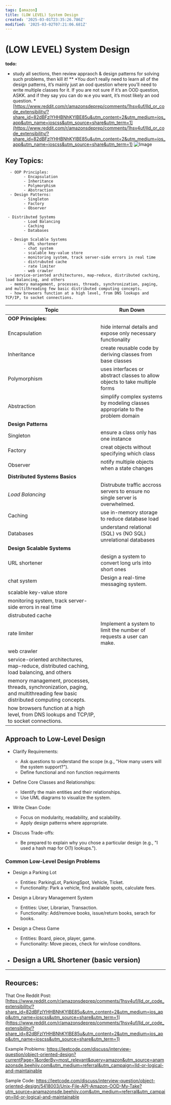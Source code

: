 ```yaml
---
tags: [amazon]
title: (LOW LEVEL) System Design
created: '2025-03-01T23:35:26.786Z'
modified: '2025-03-02T07:21:06.681Z'
---
```


# (LOW LEVEL) System Design
**todo:** 
- study all sections, then review appraoch & design patterns for solving such problems, then kill it! **
*You don’t really need to learn all of the design patterns, it’s mainly just an ood question where you’ll need to write multiple classes for it. If you are not sure if it’s an OOD question, ASKK. and if they say you can do w.e you want, it’s most likely an ood question. *
 [https://www.reddit.com/r/amazonsdeprep/comments/1hsv4uf/lld_or_code_extensibility/?share_id=82dBFzlYHHBNhKYlBE85u&utm_content=2&utm_medium=ios_app&utm_name=ioscss&utm_source=share&utm_term=1](https://www.reddit.com/r/amazonsdeprep/comments/1hsv4uf/lld_or_code_extensibility/?share_id=82dBFzlYHHBNhKYlBE85u&utm_content=2&utm_medium=ios_app&utm_name=ioscss&utm_source=share&utm_term=1)
 ![Image](https://media.discordapp.net/attachments/1343662594669678692/1345656591751450634/image.png?ex=67c557dc&is=67c4065c&hm=eef455d4e53816070d815cbd05cb7b4e42f99e3978d6f8ac0d1366140264650e&=&format=webp&quality=lossless&width=300&height=300)

Key Topics:
-
      - OOP Principles: 
			- Encapsulation
			- Inheritance
			- Polymorphism
			- Abstraction
      - Design Patterns: 
		    - Singleton
		    - Factory
		    - Observer
    
     - Distributed Systems
			- Load Balancing 
			- Caching 
			- Databases

	  - Design Scalable Systems
			- URL shortener
			- chat system
			- scalable key-value store 
			- monitoring system, track server-side errors in real time
			- distrubuted cache
			- rate limiter
			- web crawler 
      - service-oriented architectures, map-reduce, distributed caching, load balancing, and others
      - memory management, processes, threads, synchronization, paging, and multithreading few basic distributed computing concepts.
      - how browsers function at a high level, from DNS lookups and TCP/IP, to socket connections.
| Topic  |  Run Down |
|---|---|
| **OOP Principles:**   |   |
| Encapsulation  | hide internal details and expose only necessary functionality  |
| Inheritance  | create reusable code by deriving classes from base classes  |
| Polymorphism  | uses interfaces or abstract classes to allow objects to take multiple forms  |
| Abstraction  | simplify complex systems by modeling classes appropriate to the problem domain  |
| **Design Patterns**  |   |
|  Singleton | ensure a class only has one instance  |
| Factory  |  creat objects without specifying which class |
|  Observer | notify multiple objects when a state changes  |
|  **Distributed Systems Basics** |   |
| *Load Balancing*  |  Distrubute traffic accross servers to ensure no single server is overwhelmed.  |
| Caching   |  use in-memory storage to reduce database load |
| Databases   | understand relational (SQL) vs (NO SQL) unrelational databases   |
| **Design Scalable Systems**| |
| URL shortener  | design a system to convert long urls into short ones  |
|chat system   |  Design a real-time messaging system.  |
| scalable key-value store   |   |
| monitoring system, track server-side errors in real time  |   |
|  distrubuted cache |   |
|  rate limiter  |   Implement a system to limit the number of requests a user can make. |
| web crawler    |   |
| service-oriented architectures, map-reduce, distributed caching, load balancing, and others  |   |
| memory management, processes, threads, synchronization, paging, and multithreading few basic distributed computing concepts.  |   |
| how browsers function at a high level, from DNS lookups and TCP/IP, to socket connections.  |   |
## Approach to Low-Level Design
- Clarify Requirements: 
    - Ask questions to understand the scope (e.g., "How many users will the system support?").
    - Define functional and non function requirments 

- Define Core Classes and Relationships:
    -  Identify the main entities and their relationships.
    - Use UML diagrams to visualize the system.

- Write Clean Code: 
    - Focus on modularity, readability, and scalability.
    - Apply design patterns where appropriate. 

- Discuss Trade-offs: 
    - Be prepared to explain why you chose a particular design (e.g., "I used a hash map for O(1) lookups.").

### Common Low-Level Design Problems
- Design a Parking Lot
    - Entities: ParkingLot, ParkingSpot, Vehicle, Ticket.
    - Functionality: Park a vehicle, find available spots, calculate fees.

- Design a Library Management System
    - Entities: User, Librarian, Transaction.
    - Functionality: Add/remove books, issue/return books, serach for books. 

- Design a Chess Game
    - Entities: Board, piece, player, game. 
    - Functionality: Move pieces, check for win/lose conditons. 
  
- Design a URL Shortener (basic version)
    -
---
## Reources:
That One Reddit Post:
[https://www.reddit.com/r/amazonsdeprep/comments/1hsv4uf/lld_or_code_extensibility/?share_id=82dBFzlYHHBNhKYlBE85u&utm_content=2&utm_medium=ios_app&utm_name=ioscss&utm_source=share&utm_term=1](https://www.reddit.com/r/amazonsdeprep/comments/1hsv4uf/lld_or_code_extensibility/?share_id=82dBFzlYHHBNhKYlBE85u&utm_content=2&utm_medium=ios_app&utm_name=ioscss&utm_source=share&utm_term=1)

Example Problems:
https://leetcode.com/discuss/interview-question/object-oriented-design?currentPage=1&orderBy=most_relevant&query=amazon&utm_source=anamazonsde.beehiiv.com&utm_medium=referral&utm_campaign=lld-or-logical-and-maintainable

Sample Code: 
https://leetcode.com/discuss/interview-question/object-oriented-design/5418003/Unix-File-API-Amazon-OOD-My-Take?utm_source=anamazonsde.beehiiv.com&utm_medium=referral&utm_campaign=lld-or-logical-and-maintainable

